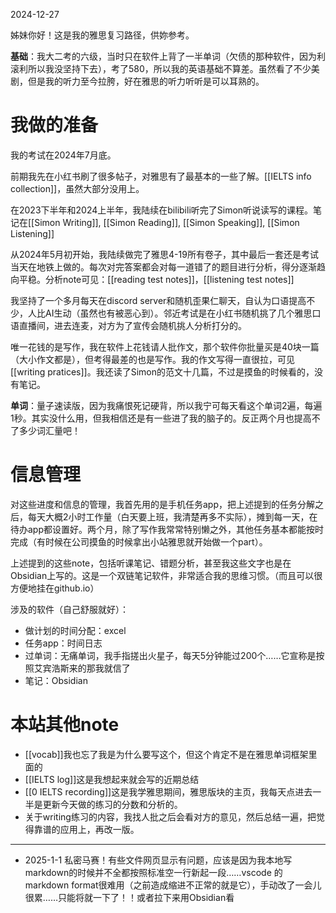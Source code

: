 2024-12-27

姊妹你好！这是我的雅思复习路径，供妳参考。

**基础**：我大二考的六级，当时只在软件上背了一半单词（欠债的那种软件，因为利滚利所以我没坚持下去），考了580，所以我的英语基础不算差。虽然看了不少美剧，但是我的听力至今拉胯，好在雅思的听力听听是可以耳熟的。



# 我做的准备

我的考试在2024年7月底。

前期我先在小红书刷了很多帖子，对雅思有了最基本的一些了解。[[IELTS info collection]]，虽然大部分没用上。

在2023下半年和2024上半年，我陆续在bilibili听完了Simon听说读写的课程。笔记在[[Simon Writing]], [[Simon Reading]], [[Simon Speaking]], [[Simon Listening]]

从2024年5月初开始，我陆续做完了雅思4-19所有卷子，其中最后一套还是考试当天在地铁上做的。每次对完答案都会对每一道错了的题目进行分析，得分逐渐趋向平稳。分析note可见：[[reading test notes]]，[[listening test notes]]

我坚持了一个多月每天在discord server和随机歪果仁聊天，自认为口语提高不少，人比AI生动（虽然也有被恶心到）。邻近考试是在小红书随机挑了几个雅思口语直播间，进去连麦，对方为了宣传会随机挑人分析打分的。

唯一花钱的是写作，我在软件上花钱请人批作文，那个软件你批量买是40块一篇（大小作文都是），但考得最差的也是写作。我的作文写得一直很拉，可见[[writing pratices]]。我还读了Simon的范文十几篇，不过是摸鱼的时候看的，没有笔记。

**单词**：量子速读版，因为我痛恨死记硬背，所以我宁可每天看这个单词2遍，每遍1秒。其实没什么用，但我相信还是有一些进了我的脑子的。反正两个月也提高不了多少词汇量吧！



# 信息管理

对这些进度和信息的管理，我首先用的是手机任务app，把上述提到的任务分解之后，每天大概2小时工作量（白天要上班，我清楚再多不实际），摊到每一天，在待办app都设置好。两个月，除了写作我常常特别懒之外，其他任务基本都能按时完成（有时候在公司摸鱼的时候拿出小站雅思就开始做一个part）。

上述提到的这些note，包括听课笔记、错题分析，甚至我这些文字也是在Obsidian上写的。这是一个双链笔记软件，非常适合我的思维习惯。（而且可以很方便地挂在github.io）

涉及的软件（自己舒服就好）：
- 做计划的时间分配：excel
- 任务app：时间日志
- 过单词：无痛单词，我手指搓出火星子，每天5分钟能过200个……它宣称是按照艾宾浩斯来的那我就信了
- 笔记：Obsidian



# 本站其他note

- [[vocab]]我也忘了我是为什么要写这个，但这个肯定不是在雅思单词框架里面的
- [[IELTS log]]这是我想起来就会写的近期总结
- [[0 IELTS recording]]这是我学雅思期间，雅思版块的主页，我每天点进去一半是更新今天做的练习的分数和分析的。
- 关于writing练习的内容，我找人批之后会看对方的意见，然后总结一遍，把觉得靠谱的应用上，再改一版。


---

- 2025-1-1 私密马赛！有些文件网页显示有问题，应该是因为我本地写markdown的时候并不全都按照标准空一行新起一段……vscode 的markdown format很难用（之前造成缩进不正常的就是它），手动改了一会儿很累……只能将就一下了！！或者拉下来用Obsidian看
